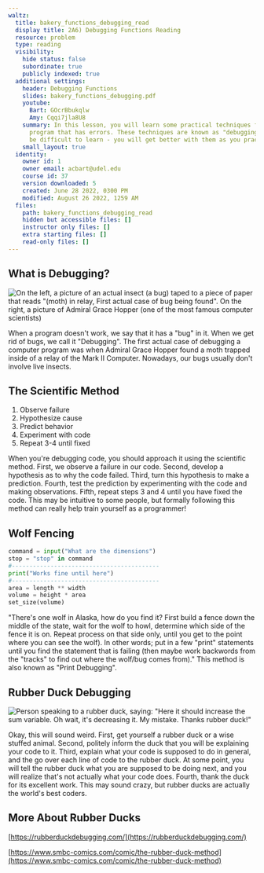 ```yaml
---
waltz:
  title: bakery_functions_debugging_read
  display title: 2A6) Debugging Functions Reading
  resource: problem
  type: reading
  visibility:
    hide status: false
    subordinate: true
    publicly indexed: true
  additional settings:
    header: Debugging Functions
    slides: bakery_functions_debugging.pdf
    youtube:
      Bart: GOcrBbukqlw
      Amy: Cqqi7jla8U8
    summary: In this lesson, you will learn some practical techniques for fixing a
      program that has errors. These techniques are known as "debugging", and can
      be difficult to learn - you will get better with them as you practice.
    small_layout: true
  identity:
    owner id: 1
    owner email: acbart@udel.edu
    course id: 37
    version downloaded: 5
    created: June 28 2022, 0300 PM
    modified: August 26 2022, 1259 AM
  files:
    path: bakery_functions_debugging_read
    hidden but accessible files: []
    instructor only files: []
    extra starting files: []
    read-only files: []
---
```

## What is Debugging?

![On the left, a picture of an actual insect (a bug) taped to a piece of paper that reads "(moth) in relay, First actual case of bug being found".  On the right, a picture of [Admiral Grace Hopper](https://en.wikipedia.org/wiki/Grace_Hopper) (one of the most famous computer scientists)](functions_debugging_bugs.png)

When a program doesn't work, we say that it has a "bug" in it.
When we get rid of bugs, we call it "Debugging".
The first actual case of debugging a computer program was when Admiral Grace Hopper found a moth trapped inside of a relay of the Mark II Computer.
Nowadays, our bugs usually don't involve live insects.

## The Scientific Method

1. Observe failure
2. Hypothesize cause
3. Predict behavior
4. Experiment with code
5. Repeat 3-4 until fixed

When you're debugging code, you should approach it using the scientific method.
First, we observe a failure in our code.
Second, develop a hypothesis as to why the code failed.
Third, turn this hypothesis to make a prediction.
Fourth, test the prediction by experimenting with the code and making observations.
Fifth, repeat steps 3 and 4 until you have fixed the code.
This may be intuitive to some people, but formally following this method can really help train yourself as a programmer!

## Wolf Fencing

```python wolf-fencing
command = input("What are the dimensions")
stop = "stop" in command
#------------------------------------------
print("Works fine until here")
#------------------------------------------
area = length ** width
volume = height * area
set_size(volume)
```

"There's one wolf in Alaska, how do you find it? First build a fence down the middle of the state, wait for the wolf to howl, determine which side of the fence it is on. Repeat process on that side only, until you get to the point where you can see the wolf). In other words; put in a few "print" statements until you find the statement that is failing (then maybe work backwords from the "tracks" to find out where the wolf/bug comes from)."
This method is also known as "Print Debugging".

## Rubber Duck Debugging

![Person speaking to a rubber duck, saying: "Here it should increase the sum variable. Oh wait, it's decreasing it. My mistake. Thanks rubber duck!"](functions_debugging_duck.png)

Okay, this will sound weird. 
First, get yourself a rubber duck or a wise stuffed animal. 
Second, politely inform the duck that you will be explaining your code to it.
Third, explain what your code is supposed to do in general, and the go over each line of code to the rubber duck.
At some point, you will tell the rubber duck what you are supposed to be doing next, and you will realize that's not actually what your code does.
Fourth, thank the duck for its excellent work. 
This may sound crazy, but rubber ducks are actually the world's best coders.

## More About Rubber Ducks

[https://rubberduckdebugging.com/](https://rubberduckdebugging.com/)

[https://www.smbc-comics.com/comic/the-rubber-duck-method](https://www.smbc-comics.com/comic/the-rubber-duck-method)
